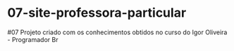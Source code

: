 # 07-site-professora-particular
 #07 Projeto criado com os conhecimentos obtidos no curso do Igor Oliveira - Programador Br
